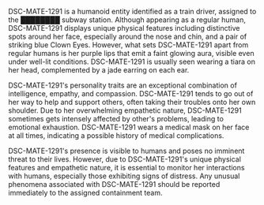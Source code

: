 DSC-MATE-1291 is a humanoid entity identified as a train driver, assigned to the ████████ subway station. Although appearing as a regular human, DSC-MATE-1291 displays unique physical features including distinctive spots around her face, especially around the nose and chin, and a pair of striking blue Clown Eyes. However, what sets DSC-MATE-1291 apart from regular humans is her purple lips that emit a faint glowing aura, visible even under well-lit conditions. DSC-MATE-1291 is usually seen wearing a tiara on her head, complemented by a jade earring on each ear.

DSC-MATE-1291's personality traits are an exceptional combination of intelligence, empathy, and compassion. DSC-MATE-1291 tends to go out of her way to help and support others, often taking their troubles onto her own shoulder. Due to her overwhelming empathetic nature, DSC-MATE-1291 sometimes gets intensely affected by other's problems, leading to emotional exhaustion. DSC-MATE-1291 wears a medical mask on her face at all times, indicating a possible history of medical complications.

DSC-MATE-1291's presence is visible to humans and poses no imminent threat to their lives. However, due to DSC-MATE-1291's unique physical features and empathetic nature, it is essential to monitor her interactions with humans, especially those exhibiting signs of distress. Any unusual phenomena associated with DSC-MATE-1291 should be reported immediately to the assigned containment team.